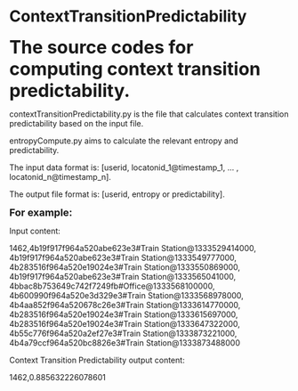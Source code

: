 # ContextTransitionPredictability
**<font size=6>The source codes for computing context transition predictability.</font>**

contextTransitionPredictability.py is the file that calculates context transition predictability based on the input file.

entropyCompute.py aims to calculate the relevant entropy and predictability.

The input data format is: [userid, locatonid_1@timestamp_1, ... , locatonid_n@timestamp_n].

The output file format is: [userid, entropy or predictability].

**<font size=4>For example:</font>**

Input content:

1462,4b19f917f964a520abe623e3#Train Station@1333529414000,
4b19f917f964a520abe623e3#Train Station@1333549777000,
4b283516f964a520e19024e3#Train Station@1333550869000,
4b19f917f964a520abe623e3#Train Station@1333565041000,
4bbac8b753649c742f7249fb#Office@1333568100000,
4b600990f964a520e3d329e3#Train Station@1333568978000,
4b4aa852f964a520678c26e3#Train Station@1333614770000,
4b283516f964a520e19024e3#Train Station@1333615697000,
4b283516f964a520e19024e3#Train Station@1333647322000,
4b55c776f964a520a2ef27e3#Train Station@1333873221000,
4b4a79ccf964a520bc8826e3#Train Station@1333873488000

Context Transition Predictability output content:

1462,0.885632226078601



